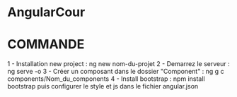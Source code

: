 # AngularCour

# COMMANDE
1 - Installation new project : ng new nom-du-projet
2 - Demarrez le serveur : ng serve -o
3 - Créer un composant dans le dossier "Component" : ng g c components/Nom_du_components
4 - Install bootstrap : npm install bootstrap puis configurer le style et js dans le fichier angular.json
